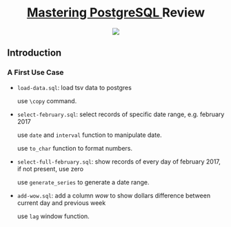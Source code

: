 <div align="center">
  <h1>
    <a href="https://masteringpostgresql.com/">
      Mastering PostgreSQL 
    </a>
    Review
</h1>

  <img src="http://ww1.sinaimg.cn/large/9b85365dgy1fr8tj2cl4qj20cc0e4dqw">
</div>

## Introduction

### A First Use Case

- `load-data.sql`: load tsv data to postgres

  use `\copy` command.

- `select-february.sql`: select records of specific date range, e.g. february 2017

  use `date` and `interval` function to manipulate date.

  use `to_char` function to format numbers.

- `select-full-february.sql`: show records of every day of february 2017, if not present, use zero

  use `generate_series` to generate a date range.

- `add-wow.sql`: add a column *wow* to show dollars difference between current day and previous week

  use `lag` window function.
